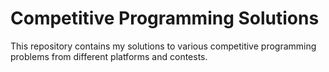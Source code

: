 # Competitive Programming Solutions

This repository contains my solutions to various competitive programming problems from different platforms and contests.
